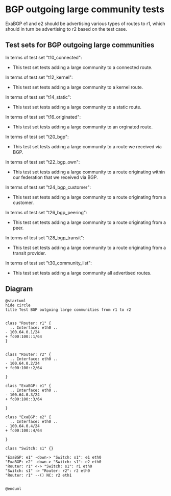 # BGP outgoing large community tests

ExaBGP e1 and e2 should be advertising various types of routes to r1, which should in turn be advertising to r2 based on the test case.

## Test sets for BGP outgoing large communities

In terms of test set "t10_connected":
  - This test set tests adding a large community to a connected route.

In terms of test set "t12_kernel":
  - This test set tests adding a large community to a kernel route.

In terms of test set "t14_static":
  - This test set tests adding a large community to a static route.

In terms of test set "t16_originated":
  - This test set tests adding a large community to an orginated route.

In terms of test set "t20_bgp":
  - This test set tests adding a large community to a route we received via BGP.

In terms of test set "t22_bgp_own":
  - This test set tests adding a large community to a route originating within our federation that we received via BGP.

In terms of test set "t24_bgp_customer":
  - This test set tests adding a large community to a route originating from a customer.

In terms of test set "t26_bgp_peering":
  - This test set tests adding a large community to a route originating from a peer.

In terms of test set "t28_bgp_transit":
  - This test set tests adding a large community to a route originating from a transit provider.

In terms of test set "t30_community_list":
  - This test set tests adding a large community all advertised routes.


## Diagram

```plantuml
@startuml
hide circle
title Test BGP outgoing large communities from r1 to r2


class "Router: r1" {
  .. Interface: eth0 ..
- 100.64.0.1/24
+ fc00:100::1/64
}


class "Router: r2" {
  .. Interface: eth0 ..
- 100.64.0.2/24
+ fc00:100::2/64

}

class "ExaBGP: e1" {
  .. Interface: eth0 ..
- 100.64.0.3/24
+ fc00:100::3/64

}

class "ExaBGP: e2" {
  .. Interface: eth0 ..
- 100.64.0.4/24
+ fc00:100::4/64

}

class "Switch: s1" {}

"ExaBGP: e1" -down-> "Switch: s1": e1 eth0
"ExaBGP: e2" -down-> "Switch: s1": e2 eth0
"Router: r1" <-> "Switch: s1": r1 eth0
"Switch: s1" -> "Router: r2": r2 eth0
"Router: r1" --() NC: r2 eth1


@enduml
```
